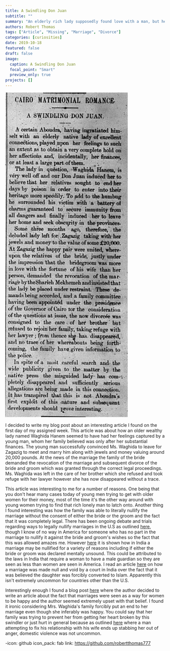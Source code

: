 ```yaml
---
title: A Swindling Don Juan
subtitle: ""
summary: "An elderly rich lady supposedly found love with a man, but her family believes he is only with her for her money. Currently she is missing along with him."
authors: Robert Thomas
tags: ["Article", "Missing", "Marriage", "Divorce"]
categories: [curiosities]
date: 2019-10-18
featured: false
draft: false
image:
  caption: A Swindling Don Juan
  focal_point: "Smart"
  preview_only: true
projects: []
---
```

![Photo of the Article](ASwindlingDonJuan.jpg "A Swindling Don Juan")

I decided to write my blog post about an interesting article I found on the first day of my assigned week. This article was about how an older wealthy lady named Waghida Hanem seemed to have had her feelings captured by a young man, whom her family believed was only after her substantial finances. The young man successfully convinced Ms. Waghida to leave for Zagazig to meet and marry him along with jewels and money valuing around 20,000 pounds. At the news of the marriage the family of the bride demanded the revocation of the marriage and subsequent divorce of the bride and groom which was granted through the correct legal proceedings. Ms. Waghida was left in the care of her brother which she refused and took refuge with her lawyer however she has now disappeared without a trace.

This article was interesting to me for a number of reasons. One being that you don't hear many cases today of young men trying to get with older women for their money, most of the time it's the other way around with young women trying to find that rich lonely man to latch onto. Another thing I found interesting was how the family was able to literally nullify the marriage without the consent of either the bride or the groom and the fact that it was completely legal. There has been ongoing debate and trials regarding ways to legally nullify marriages in the U.S as outlined [here](http://eds.b.ebscohost.com/eds/pdfviewer/pdfviewer?vid=5&sid=ed4cddda-385a-463f-9405-36c8c02418ee%40pdc-v-sessmgr01), though I know of no way in America for someone who has no part in the marriage to nullify it against the bride and groom's wishes so the fact that this was allowed amazes me. However [here](http://eds.b.ebscohost.com/eds/pdfviewer/pdfviewer?vid=2&sid=ed4cddda-385a-463f-9405-36c8c02418ee%40pdc-v-sessmgr01) it is shown how in India a marriage may be nullified for a variety of reasons including if either the bride or groom was declared mentally unsound. This could be attributed to the laws in India that require a woman to have a male guardian so they are seen as less than women are seen in America. I read an article [here](https://www.indiatoday.in/india/story/kerala-high-court-hindu-muslim-islamic-state-979157-2017-05-25) on how a marriage was made null and void by a court in India over the fact that it was believed the daughter was forcibly converted to Islam. Apparently this isn't extremely uncommon for countries other than the U.S.

Interestingly enough I found a blog post [here](https://dig-eg-gaz.github.io/post/18-blog-pustam/) where the author decided to write an article about the fact that marriages were seen as a way for women to be happy and the author seemed extremely upset with that belief. I found it ironic considering Mrs. Waghida's family forcibly put an end to her marriage even though she inferably was happy. You could say that her family was trying to prevent her from getting her heart broken by this swindler or just hurt in general because as outlined [here](https://dig-eg-gaz.github.io/post/18-blog-donofrio/) where a man attempting to fix his relationship with his wife ends up stabbing her out of anger, domestic violence was not uncommon.


-icon: github
icon_pack: fab
link: https://github.com/robertthomas777
